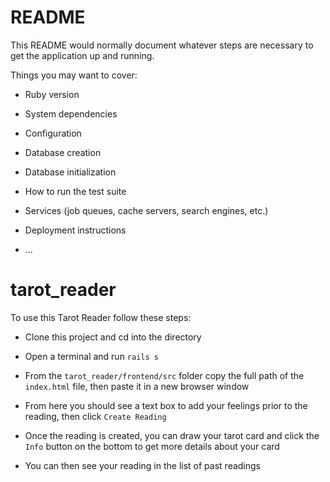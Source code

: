# README

This README would normally document whatever steps are necessary to get the
application up and running.

Things you may want to cover:

* Ruby version

* System dependencies

* Configuration

* Database creation

* Database initialization

* How to run the test suite

* Services (job queues, cache servers, search engines, etc.)

* Deployment instructions

* ...
# tarot_reader

To use this Tarot Reader follow these steps:

* Clone this project and cd into the directory

* Open a terminal and run `rails s`

* From the `tarot_reader/frontend/src` folder copy the full path of the `index.html` file, then paste it in a new browser window

* From here you should see a text box to add your feelings prior to the reading, then click `Create Reading`

* Once the reading is created, you can draw your tarot card and click the `Info` button on the bottom to get more details about your card

* You can then see your reading in the list of past readings
